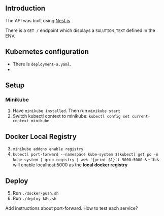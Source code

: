 ## Introduction

The API was built using [Nest.js](https://github.com/nestjs/nest).

There is a `GET /` endpoint which displays a `SALUTION_TEXT` defined in the ENV.

## Kubernetes configuration
* There is `deployment-a.yaml`. 
* 

## Setup



### Minikube

1. Have `minikube installed`. Then run `minikube start`
2. Switch kubectl context to minikube: `kubectl config set current-context minikube`

## Docker Local Registry

3. `minikube addons enable registry`
4. `kubectl port-forward --namespace kube-system $(kubectl get po -n kube-system | grep registry | awk '{print $1}') 5000:5000 &` - this will enable localhost:5000 as the **local docker registry**

## Deploy
5. Run `./docker-push.sh`
6. Run `./deploy-k8s.sh`

Add instructions about port-forward. How to test each service? 
